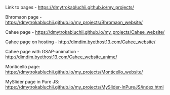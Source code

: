Link to pages - https://dmytrokabluchii.github.io/my_projects/


Bhromaon page - https://dmytrokabluchii.github.io/my_projects/Bhromaon_website/

Cahee page - https://dmytrokabluchii.github.io/my_projects/Cahee_website/

Cahee page on hosting - http://dimdim.byethost13.com/Cahee_website/

Cahee page with GSAP-animation - http://dimdim.byethost13.com/Cahee_website_anime/

Monticello page: https://dmytrokabluchii.github.io/my_projects/Monticello_website/

MySlider page in Pure JS: https://dmytrokabluchii.github.io/my_projects/MySlider-InPureJS/index.html
